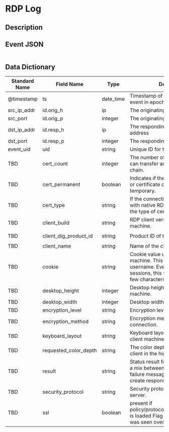 # RDP Log

## Description

## Event JSON

```json
```

## Data Dictionary

|	        Standard Name       	|            Field Name             |       	    Type            	|   	    Description          	|	     Sample Value           	|
|	-------------------------------	|	-------------------------------	|	-------------------------------	|	-------------------------------	|	-------------------------------	|
|     @timestamp     |     ts               |     date_time     |        Timestamp of the beginning of the event in epoch format     |     `1300475167.096535`  |
|     src_ip_addr     |     id.orig_h     |     ip     |     The originating/source IP address     |     `10.1.1.1`     |
|     src_port     |     id.orig_p          |     integer     |       The originating/source port        |     `37682`     |
|     dst_ip_addr     |     id.resp_h     |     ip     |     The responding/destination IP address     |     `10.2.2.2`     |
|     dst_port     |     id.resp_p          |     integer     |       The responding/destination port        |     `3389`     |
|     event_uid     |     uid     |     string     |     Unique ID for the connection.     |     `CHhAvVGS1DHFjwGM9`     |
|     TBD     |     cert_count     |     integer     |     The number of certs seen. X.509 can transfer an entire certificate chain.   |    `4` |
|     TBD     |     cert_permanent     |     boolean     |     Indicates if the provided certificate or certificate chain is permanent or temporary.   |     `true`     |
|     TBD     |     cert_type     |     string     |     If the connection is being encrypted with native RDP encryption, this is the type of cert being used.   |  `RSA`    |
|     TBD     |     client_build     |     string     |     RDP client version used by the client machine.   |  `client_build-14393`    |
|     TBD     |     client_dig_product_id     |     string     |     Product ID of the client machine.   |  `bdedcf4e-aa02-4441-5013-f32139f`   |
|     TBD     |     client_name     |     string     |     Name of the client machine.   |  `SOMECOMPUTERNAME`  |
|     TBD     |     cookie     |     string     |     Cookie value used by the client machine. This is typically a username. Even during encrypted sessions, this will contain the first few characters.   |    `Administr` |
|     TBD     |     desktop_height     |     integer     |     Desktop height of the client machine.   |    `1080`  |
|     TBD     |     desktop_width     |     integer     |     Desktop width of the client machine.   |  `1920`    |
|     TBD     |     encryption_level     |     string     |     Encryption level of the connection.   | `High` |
|     TBD     |     encryption_method     |     string     |     Encryption method of the connection.   |   `encryption_method-16`  |
|     TBD     |     keyboard_layout     |     string     |     Keyboard layout (language) of the client machine.   |    `English - United States`   |
|     TBD     |     requested_color_depth     |     string     |     The color depth requested by the client in the high_color_depth field.   | `32bit` |
|     TBD     |     result     |     string     |     Status result for the connection. It’s a mix between RDP negotation failure messages and GCC server create response messages.   | `HYBRID_REQUIRED_BY_SERVER` |
|     TBD     |     security_protocol     |     string     |     Security protocol chosen by the server.   |    `HYBRID_EX`
|     TBD     |     ssl     |     boolean     |     present if policy/protocols/rdp/indicate_ssl.bro is loaded Flag the connection if it was seen over SSL. |   `true`     |